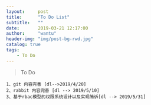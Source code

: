 ```yaml
---
layout:     post
title:      "To Do List"
subtitle:   ""
date:       2019-03-21 12:17:00
author:     "wantu"
header-img: "img/post-bg-rwd.jpg"
catalog: true
tags:
    - To Do
---
```


> To Do


```
1、git 内容完善 [dl-->2019/4/20]
2、rabbit 内容完善 [dl --> 2019/5/10]
3、基于rbac模型的权限系统设计以及实现简诉[dl --> 2019/5/31]
```
